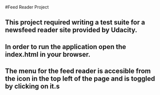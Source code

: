 #Feed Reader Project
## This project required writing a test suite for a newsfeed reader site provided by Udacity. 
## In order to run the application open the index.html in your browser. 

## The menu for the feed reader is accesible from the icon in the top left of the page and is toggled by clicking on it.s  
